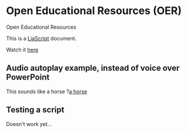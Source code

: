 # Open Educational Resources (OER)
Open Educational Resources

This is a [LiaScript](https://github.com/LiaScript/) document.

Watch it [here](https://liascript.github.io/course/?https://raw.githubusercontent.com/ronaldcornet/openeducationalresources/main/README.md)

## Audio autoplay example, instead of voice over PowerPoint

This sounds like a horse
?[a horse](https://www.w3schools.com/html/horse.mp3 "hear a horse")<!--
autoplay="true"
muted="true"
-->

## Testing a script

Doesn't work yet...

<script run-once>
setTimeout(function(){
  send.lia("I am ready!")
}, 5000)

"waiting for 5 seconds"
</script>
